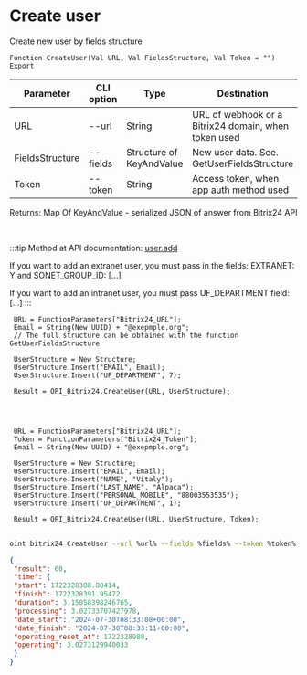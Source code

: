 ﻿---
sidebar_position: 3
---

# Create user
 Create new user by fields structure



`Function CreateUser(Val URL, Val FieldsStructure, Val Token = "") Export`

 | Parameter | CLI option | Type | Destination |
 |-|-|-|-|
 | URL | --url | String | URL of webhook or a Bitrix24 domain, when token used |
 | FieldsStructure | --fields | Structure of KeyAndValue | New user data. See. GetUserFieldsStructure |
 | Token | --token | String | Access token, when app auth method used |

 
 Returns: Map Of KeyAndValue - serialized JSON of answer from Bitrix24 API

<br/>

:::tip
Method at API documentation: [user.add](https://dev.1c-bitrix.ru/rest_help/users/user_add.php)

 If you want to add an extranet user, you must pass in the fields: EXTRANET: Y and SONET_GROUP_ID: [...]

 If you want to add an intranet user, you must pass UF_DEPARTMENT field: [...]
:::
<br/>


```bsl title="Code example"
 URL = FunctionParameters["Bitrix24_URL"];
 Email = String(New UUID) + "@exepmple.org";
 // The full structure can be obtained with the function GetUserFieldsStructure
 
 UserStructure = New Structure;
 UserStructure.Insert("EMAIL", Email);
 UserStructure.Insert("UF_DEPARTMENT", 7);
 
 Result = OPI_Bitrix24.CreateUser(URL, UserStructure);
 
 
 
 
 URL = FunctionParameters["Bitrix24_URL"];
 Token = FunctionParameters["Bitrix24_Token"];
 Email = String(New UUID) + "@exepmple.org";
 
 UserStructure = New Structure;
 UserStructure.Insert("EMAIL", Email);
 UserStructure.Insert("NAME", "Vitaly");
 UserStructure.Insert("LAST_NAME", "Alpaca");
 UserStructure.Insert("PERSONAL_MOBILE", "88003553535");
 UserStructure.Insert("UF_DEPARTMENT", 1);
 
 Result = OPI_Bitrix24.CreateUser(URL, UserStructure, Token);
```
	


```sh title="CLI command example"
 
oint bitrix24 CreateUser --url %url% --fields %fields% --token %token%

```

```json title="Result"
{
 "result": 60,
 "time": {
 "start": 1722328388.80414,
 "finish": 1722328391.95472,
 "duration": 3.15058398246765,
 "processing": 3.02733707427978,
 "date_start": "2024-07-30T08:33:08+00:00",
 "date_finish": "2024-07-30T08:33:11+00:00",
 "operating_reset_at": 1722328988,
 "operating": 3.0273129940033
 }
}
```
